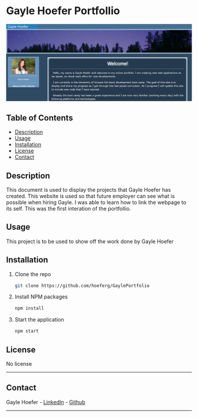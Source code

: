 # Gayle Hoefer Portfollio

<img src="portfolio.png">

## Table of Contents  
* [Description](##Description)  
* [Usage](##Usage)  
* [Installation](##Installation)  
* [License](##License)  
* [Contact](##Contact)  

## Description

This document is used to display the projects that Gayle Hoefer has created. This website is used so that future employer can see what is possible when hiring Gayle. I was able to learn how to link the webpage to its self. This was the first interation of the portfollio.

## Usage

This project is to be used to show off the work done by Gayle Hoefer

## Installation

1. Clone the repo
   ```sh
   git clone https://github.com/hoeferg/GaylePortfolio
   ```
2. Install NPM packages
   ```sh
   npm install
   ```
3. Start the application
   ```sh
   npm start


## License

No license

---

## Contact
Gayle Hoefer - [LinkedIn](https://www.linkedin.com/in/gayle-hoefer-61a2a3124/) - [Github](https://github.com/hoeferg)

---



